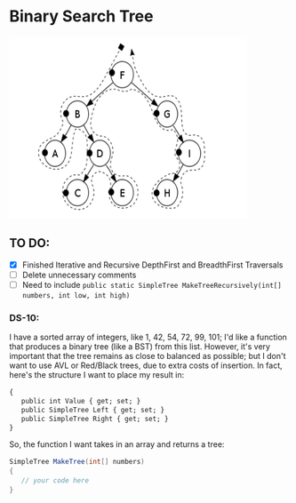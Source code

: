 # Binary Search Tree
![Image of BST](/Capture.png)
## TO DO:
- [x] Finished Iterative and Recursive DepthFirst and BreadthFirst Traversals
- [ ] Delete unnecessary comments
- [ ] Need to include ```public static SimpleTree MakeTreeRecursively(int[] numbers, int low, int high)```
### DS-10:
I have a sorted array of integers, like 1, 42, 54, 72, 99, 101; I'd like a function that produces a binary tree (like a BST) from this list. However, it's very important that the tree remains as close to balanced as possible; but I don't want to use AVL or Red/Black trees, due to extra costs of insertion. In fact, here's the structure I want to place my result in:

```csharpclass SimpleTree
{
   public int Value { get; set; } 
   public SimpleTree Left { get; set; } 
   public SimpleTree Right { get; set; }
} 
```
So, the function I want takes in an array and returns a tree:
```csharp
SimpleTree MakeTree(int[] numbers)
{
   // your code here
}
```
